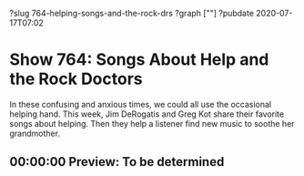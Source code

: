 ?slug 764-helping-songs-and-the-rock-drs
?graph [""]
?pubdate 2020-07-17T07:02

# Show 764: Songs About Help and the Rock Doctors

In these confusing and anxious times, we could all use the occasional helping hand. This week, Jim DeRogatis and Greg Kot share their favorite songs about helping. Then they help a listener find new music to soothe her grandmother.

## 00:00:00 Preview: To be determined